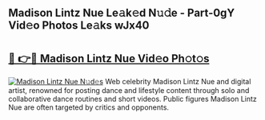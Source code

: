 ## Madison Lintz Nue Le𝚊k𝚎d N𝚞𝚍e - Part-0gY Vid𝚎o Photos Le𝚊ks wJx40

# <h2><a href="http://fb2sl0.evod.top/?m=Madison+Lintz+Nue">🔗 👉🔴 Madison Lintz Nue Vid𝚎o Ph𝚘t𝚘s</a></h2>

[![Madison Lintz Nue N𝚞d𝚎s](https://i.imgur.com/8V9OHl7.gif)](http://fb2sl0.evod.top/?m=Madison+Lintz+Nue)
Web celebrity Madison Lintz Nue and digital artist, renowned for posting dance and lifestyle content through solo and collaborative dance routines and short videos. Public figures Madison Lintz Nue are often targeted by critics and opponents. 
